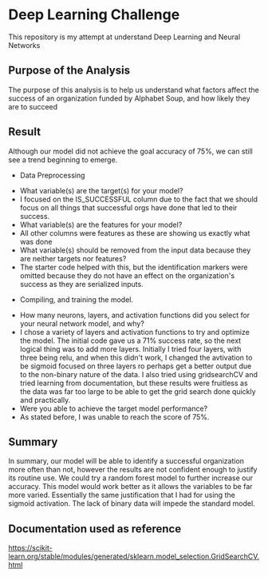 # Deep Learning Challenge

This repository is my attempt at understand Deep Learning and Neural Networks

## Purpose of the Analysis

The purpose of this analysis is to help us understand what factors affect the success of an organization funded by Alphabet Soup, and how likely they are to succeed

## Result

Although our model did not achieve the goal accuracy of 75%, we can still see a trend beginning to emerge. 

 - Data Preprocessing
* What variable(s) are the target(s) for your model?
* I focused on the IS_SUCCESSFUL column due to the fact that we should focus on all things that successful orgs have done that led to their success.
* What variable(s) are the features for your model?
* All other columns were features as these are showing us exactly what was done
* What variable(s) should be removed from the input data because they are neither targets nor features?
* The starter code helped with this, but the identification markers were omitted because they do not have an effect on the organization's success as they are serialized inputs.
 - Compiling, and training the model.
* How many neurons, layers, and activation functions did you select for your neural network model, and why?
* I chose a variety of layers and activation functions to try and optimize the model. The initial code gave us a 71% success rate, so the next logical thing was to add more layers. Initially I tried four layers, with three being relu, and when this didn't work, I changed the avtivation to be sigmoid focused on three layers ro perhaps get a better output due to the non-binary nature of the data. I also tried using gridsearchCV and tried learning from documentation, but these results were fruitless as the data was far too large to be able to get the grid search done quickly and practically.
* Were you able to achieve the target model performance?
* As stated before, I was unable to reach the score of 75%. 

## Summary
In summary, our model will be able to identify a successful organization more often than not, however the results are not confident enough to justify its routine use. We could try a random forest model to further increase our accuracy. This model would work better as it allows the variables to be far more varied. Essentially the same justification that I had for using the sigmoid activation. The lack of binary data will impede the standard model. 

## Documentation used as reference
https://scikit-learn.org/stable/modules/generated/sklearn.model_selection.GridSearchCV.html
